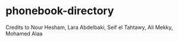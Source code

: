 # phonebook-directory

Credits to Nour Hesham, Lara Abdelbaki, Seif el Tahtawy, Ali Mekky, Mohamed Alaa

